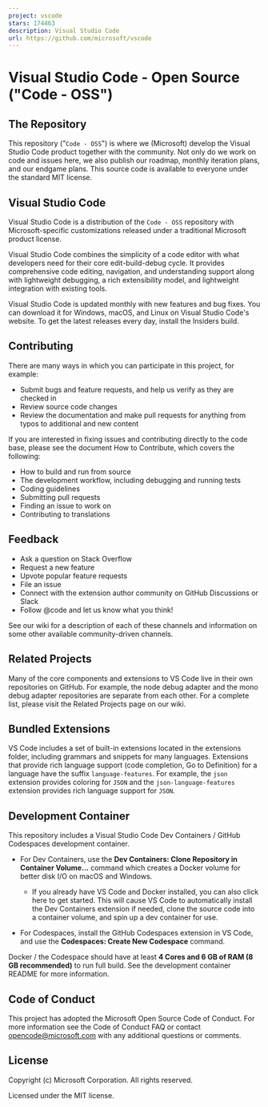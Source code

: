 ```yaml
---
project: vscode
stars: 174463
description: Visual Studio Code
url: https://github.com/microsoft/vscode
---
```


Visual Studio Code - Open Source ("Code - OSS")
===============================================

The Repository
--------------

This repository ("`Code - OSS`") is where we (Microsoft) develop the Visual Studio Code product together with the community. Not only do we work on code and issues here, we also publish our roadmap, monthly iteration plans, and our endgame plans. This source code is available to everyone under the standard MIT license.

Visual Studio Code
------------------

Visual Studio Code is a distribution of the `Code - OSS` repository with Microsoft-specific customizations released under a traditional Microsoft product license.

Visual Studio Code combines the simplicity of a code editor with what developers need for their core edit-build-debug cycle. It provides comprehensive code editing, navigation, and understanding support along with lightweight debugging, a rich extensibility model, and lightweight integration with existing tools.

Visual Studio Code is updated monthly with new features and bug fixes. You can download it for Windows, macOS, and Linux on Visual Studio Code's website. To get the latest releases every day, install the Insiders build.

Contributing
------------

There are many ways in which you can participate in this project, for example:

-   Submit bugs and feature requests, and help us verify as they are checked in
-   Review source code changes
-   Review the documentation and make pull requests for anything from typos to additional and new content

If you are interested in fixing issues and contributing directly to the code base, please see the document How to Contribute, which covers the following:

-   How to build and run from source
-   The development workflow, including debugging and running tests
-   Coding guidelines
-   Submitting pull requests
-   Finding an issue to work on
-   Contributing to translations

Feedback
--------

-   Ask a question on Stack Overflow
-   Request a new feature
-   Upvote popular feature requests
-   File an issue
-   Connect with the extension author community on GitHub Discussions or Slack
-   Follow @code and let us know what you think!

See our wiki for a description of each of these channels and information on some other available community-driven channels.

Related Projects
----------------

Many of the core components and extensions to VS Code live in their own repositories on GitHub. For example, the node debug adapter and the mono debug adapter repositories are separate from each other. For a complete list, please visit the Related Projects page on our wiki.

Bundled Extensions
------------------

VS Code includes a set of built-in extensions located in the extensions folder, including grammars and snippets for many languages. Extensions that provide rich language support (code completion, Go to Definition) for a language have the suffix `language-features`. For example, the `json` extension provides coloring for `JSON` and the `json-language-features` extension provides rich language support for `JSON`.

Development Container
---------------------

This repository includes a Visual Studio Code Dev Containers / GitHub Codespaces development container.

-   For Dev Containers, use the **Dev Containers: Clone Repository in Container Volume...** command which creates a Docker volume for better disk I/O on macOS and Windows.
    
    -   If you already have VS Code and Docker installed, you can also click here to get started. This will cause VS Code to automatically install the Dev Containers extension if needed, clone the source code into a container volume, and spin up a dev container for use.
-   For Codespaces, install the GitHub Codespaces extension in VS Code, and use the **Codespaces: Create New Codespace** command.
    

Docker / the Codespace should have at least **4 Cores and 6 GB of RAM (8 GB recommended)** to run full build. See the development container README for more information.

Code of Conduct
---------------

This project has adopted the Microsoft Open Source Code of Conduct. For more information see the Code of Conduct FAQ or contact opencode@microsoft.com with any additional questions or comments.

License
-------

Copyright (c) Microsoft Corporation. All rights reserved.

Licensed under the MIT license.
